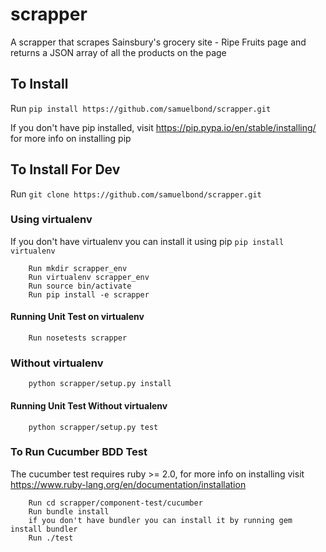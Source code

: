 # scrapper
A scrapper that scrapes Sainsbury's grocery site - Ripe Fruits page and returns a JSON array of all the products on the page

## To Install
   Run `pip install https://github.com/samuelbond/scrapper.git `

   If you don't have pip installed, visit https://pip.pypa.io/en/stable/installing/ for more info on installing pip

## To Install For Dev
   Run `git clone https://github.com/samuelbond/scrapper.git`

### Using virtualenv
   If you don't have virtualenv you can install it using pip `pip install virtualenv`

        Run mkdir scrapper_env
        Run virtualenv scrapper_env
        Run source bin/activate
        Run pip install -e scrapper

#### Running Unit Test on virtualenv
        Run nosetests scrapper

### Without virtualenv
        python scrapper/setup.py install

#### Running Unit Test Without virtualenv
        python scrapper/setup.py test

### To Run Cucumber BDD Test
   The cucumber test requires ruby >= 2.0, for more info on installing visit https://www.ruby-lang.org/en/documentation/installation

        Run cd scrapper/component-test/cucumber
        Run bundle install
        if you don't have bundler you can install it by running gem install bundler
        Run ./test
